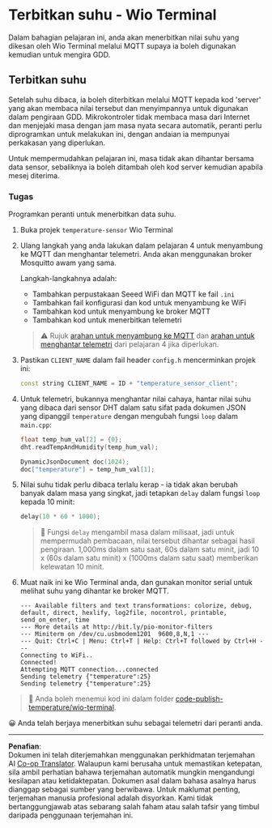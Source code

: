 <!--
CO_OP_TRANSLATOR_METADATA:
{
  "original_hash": "df28cd649cd892bcce034e064913b2f3",
  "translation_date": "2025-08-27T21:28:55+00:00",
  "source_file": "2-farm/lessons/1-predict-plant-growth/wio-terminal-temp-publish.md",
  "language_code": "ms"
}
-->
# Terbitkan suhu - Wio Terminal

Dalam bahagian pelajaran ini, anda akan menerbitkan nilai suhu yang dikesan oleh Wio Terminal melalui MQTT supaya ia boleh digunakan kemudian untuk mengira GDD.

## Terbitkan suhu

Setelah suhu dibaca, ia boleh diterbitkan melalui MQTT kepada kod 'server' yang akan membaca nilai tersebut dan menyimpannya untuk digunakan dalam pengiraan GDD. Mikrokontroler tidak membaca masa dari Internet dan menjejaki masa dengan jam masa nyata secara automatik, peranti perlu diprogramkan untuk melakukan ini, dengan andaian ia mempunyai perkakasan yang diperlukan.

Untuk mempermudahkan pelajaran ini, masa tidak akan dihantar bersama data sensor, sebaliknya ia boleh ditambah oleh kod server kemudian apabila mesej diterima.

### Tugas

Programkan peranti untuk menerbitkan data suhu.

1. Buka projek `temperature-sensor` Wio Terminal

1. Ulang langkah yang anda lakukan dalam pelajaran 4 untuk menyambung ke MQTT dan menghantar telemetri. Anda akan menggunakan broker Mosquitto awam yang sama.

    Langkah-langkahnya adalah:

    - Tambahkan perpustakaan Seeed WiFi dan MQTT ke fail `.ini`
    - Tambahkan fail konfigurasi dan kod untuk menyambung ke WiFi
    - Tambahkan kod untuk menyambung ke broker MQTT
    - Tambahkan kod untuk menerbitkan telemetri

    > ⚠️ Rujuk [arahan untuk menyambung ke MQTT](../../../1-getting-started/lessons/4-connect-internet/wio-terminal-mqtt.md) dan [arahan untuk menghantar telemetri](../../../1-getting-started/lessons/4-connect-internet/wio-terminal-telemetry.md) dari pelajaran 4 jika diperlukan.

1. Pastikan `CLIENT_NAME` dalam fail header `config.h` mencerminkan projek ini:

    ```cpp
    const string CLIENT_NAME = ID + "temperature_sensor_client";
    ```

1. Untuk telemetri, bukannya menghantar nilai cahaya, hantar nilai suhu yang dibaca dari sensor DHT dalam satu sifat pada dokumen JSON yang dipanggil `temperature` dengan mengubah fungsi `loop` dalam `main.cpp`:

    ```cpp
    float temp_hum_val[2] = {0};
    dht.readTempAndHumidity(temp_hum_val);

    DynamicJsonDocument doc(1024);
    doc["temperature"] = temp_hum_val[1];
    ```

1. Nilai suhu tidak perlu dibaca terlalu kerap - ia tidak akan berubah banyak dalam masa yang singkat, jadi tetapkan `delay` dalam fungsi `loop` kepada 10 minit:

    ```cpp
    delay(10 * 60 * 1000);
    ```

    > 💁 Fungsi `delay` mengambil masa dalam milisaat, jadi untuk mempermudah pembacaan, nilai tersebut dihantar sebagai hasil pengiraan. 1,000ms dalam satu saat, 60s dalam satu minit, jadi 10 x (60s dalam satu minit) x (1000ms dalam satu saat) memberikan kelewatan 10 minit.

1. Muat naik ini ke Wio Terminal anda, dan gunakan monitor serial untuk melihat suhu yang dihantar ke broker MQTT.

    ```output
    --- Available filters and text transformations: colorize, debug, default, direct, hexlify, log2file, nocontrol, printable, send_on_enter, time
    --- More details at http://bit.ly/pio-monitor-filters
    --- Miniterm on /dev/cu.usbmodem1201  9600,8,N,1 ---
    --- Quit: Ctrl+C | Menu: Ctrl+T | Help: Ctrl+T followed by Ctrl+H ---
    Connecting to WiFi..
    Connected!
    Attempting MQTT connection...connected
    Sending telemetry {"temperature":25}
    Sending telemetry {"temperature":25}
    ```

> 💁 Anda boleh menemui kod ini dalam folder [code-publish-temperature/wio-terminal](../../../../../2-farm/lessons/1-predict-plant-growth/code-publish-temperature/wio-terminal).

😀 Anda telah berjaya menerbitkan suhu sebagai telemetri dari peranti anda.

---

**Penafian**:  
Dokumen ini telah diterjemahkan menggunakan perkhidmatan terjemahan AI [Co-op Translator](https://github.com/Azure/co-op-translator). Walaupun kami berusaha untuk memastikan ketepatan, sila ambil perhatian bahawa terjemahan automatik mungkin mengandungi kesilapan atau ketidaktepatan. Dokumen asal dalam bahasa asalnya harus dianggap sebagai sumber yang berwibawa. Untuk maklumat penting, terjemahan manusia profesional adalah disyorkan. Kami tidak bertanggungjawab atas sebarang salah faham atau salah tafsir yang timbul daripada penggunaan terjemahan ini.